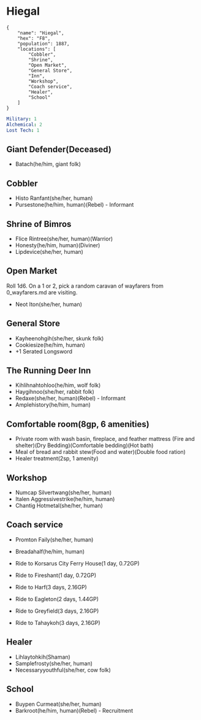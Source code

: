 # Hiegal

```
{
    "name": "Hiegal",
    "hex": "F8",
    "population": 1887,
    "locations": [
        "Cobbler",
        "Shrine",
        "Open Market",
        "General Store",
        "Inn",
        "Workshop",
        "Coach service",
        "Healer",
        "School"
    ]
}
```
```yml
Military: 1
Alchemical: 2
Lost Tech: 1
```

## Giant Defender(Deceased)
- Batach(he/him, giant folk)

## Cobbler
- Histo Ranfant(she/her, human)
- Pursestone(he/him, human)(Rebel) - Informant

## Shrine of Bimros
- Flice Rintree(she/her, human)(Warrior)
- Honesty(he/him, human)(Diviner)
- Lipdevice(she/her, human)

## Open Market
Roll 1d6. On a 1 or 2, pick a random caravan of wayfarers from 0_wayfarers.md are visiting.
- Neot Iton(she/her, human)

## General Store
- Kayheenohgih(she/her, skunk folk)
- Cookiesize(he/him, human)
- +1 Serated Longsword

## The Running Deer Inn
- Kihlihnahtohloo(he/him, wolf folk)
- Haygihnoo(she/her, rabbit folk)
- Redaxe(she/her, human)(Rebel) - Informant
- Amplehistory(he/him, human)

## Comfortable room(8gp, 6 amenities)
- Private room with wash basin, fireplace, and feather mattress (Fire and shelter)(Dry Bedding)(Comfortable bedding)(Hot bath)
- Meal of bread and rabbit stew(Food and water)(Double food ration)
- Healer treatment(2sp, 1 amenity)

## Workshop
- Numcap Silvertwang(she/her, human)
- Italen Aggressivestrike(he/him, human)
- Chantig Hotmetal(she/her, human)

## Coach service
- Promton Faily(she/her, human)
- Breadahalf(he/him, human)


- Ride to Korsarus City Ferry House(1 day, 0.72GP)
- Ride to Fireshant(1 day, 0.72GP)
- Ride to Harf(3 days, 2.16GP)
- Ride to Eagleton(2 days, 1.44GP)
- Ride to Greyfield(3 days, 2.16GP)
- Ride to Tahaykoh(3 days, 2.16GP)

## Healer
- Lihlaytohkih(Shaman)
- Samplefrosty(she/her, human)
- Necessaryyouthful(she/her, cow folk)

## School
- Buypen Curmeat(she/her, human)
- Barkroot(he/him, human)(Rebel) - Recruitment